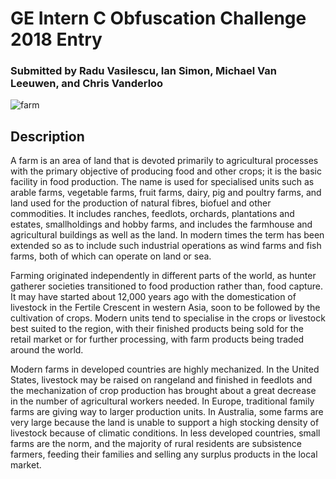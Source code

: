 # GE Intern C Obfuscation Challenge 2018 Entry
### Submitted by Radu Vasilescu, Ian Simon, Michael Van Leeuwen, and Chris Vanderloo

![farm](https://user-images.githubusercontent.com/10100323/43432320-328ecd44-9440-11e8-9c11-27d5e6a78db0.jpg)

## Description

A farm is an area of land that is devoted primarily to agricultural processes with the primary objective of producing food and other crops; it is the basic facility in food production. The name is used for specialised units such as arable farms, vegetable farms, fruit farms, dairy, pig and poultry farms, and land used for the production of natural fibres, biofuel and other commodities. It includes ranches, feedlots, orchards, plantations and estates, smallholdings and hobby farms, and includes the farmhouse and agricultural buildings as well as the land. In modern times the term has been extended so as to include such industrial operations as wind farms and fish farms, both of which can operate on land or sea.


Farming originated independently in different parts of the world, as hunter gatherer societies transitioned to food production rather than, food capture. It may have started about 12,000 years ago with the domestication of livestock in the Fertile Crescent in western Asia, soon to be followed by the cultivation of crops. Modern units tend to specialise in the crops or livestock best suited to the region, with their finished products being sold for the retail market or for further processing, with farm products being traded around the world.


Modern farms in developed countries are highly mechanized. In the United States, livestock may be raised on rangeland and finished in feedlots and the mechanization of crop production has brought about a great decrease in the number of agricultural workers needed. In Europe, traditional family farms are giving way to larger production units. In Australia, some farms are very large because the land is unable to support a high stocking density of livestock because of climatic conditions. In less developed countries, small farms are the norm, and the majority of rural residents are subsistence farmers, feeding their families and selling any surplus products in the local market.
